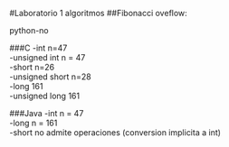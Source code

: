 #Laboratorio 1 algoritmos
##Fibonacci oveflow:

python-no  

###C
-int n=47  
-unsigned int n = 47  
-short n=26  
-unsigned short n=28  
-long 161  
-unsigned long 161  

###Java
-int n = 47  
-long n = 161  
-short no admite operaciones (conversion implicita a int)  



